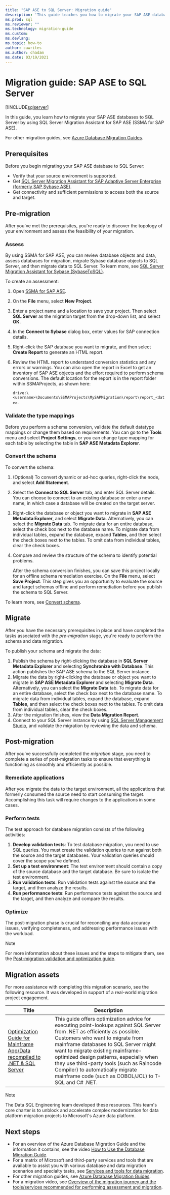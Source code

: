 ```yaml
---
title: "SAP ASE to SQL Server: Migration guide"
description: 'This guide teaches you how to migrate your SAP ASE databases to Microsoft SQL Server by using SQL Server Migration Assistant for SAP ASE (SSMA for SAP ASE).'
ms.prod: sql
ms.reviewer: ""
ms.technology: migration-guide
ms.custom: 
ms.devlang: 
ms.topic: how-to
author: cawrites
ms.author: chadam
ms.date: 03/19/2021
---
```


# Migration guide: SAP ASE to SQL Server

[!INCLUDE[sqlserver](../../../includes/applies-to-version/sqlserver.md)]

In this guide, you learn how to migrate your SAP ASE databases to SQL Server by using SQL Server Migration Assistant for SAP ASE (SSMA for SAP ASE).

For other migration guides, see [Azure Database Migration Guides](/data-migration).

## Prerequisites

Before you begin migrating your SAP ASE database to SQL Server:

- Verify that your source environment is supported.
- Get [SQL Server Migration Assistant for SAP Adaptive Server Enterprise (formerly SAP Sybase ASE)](https://www.microsoft.com/download/details.aspx?id=54256).
- Get connectivity and sufficient permissions to access both the source and target.

## Pre-migration

After you've met the prerequisites, you're ready to discover the topology of your environment and assess the feasibility of your migration.

### Assess

By using SSMA for SAP ASE, you can review database objects and data, assess databases for migration, migrate Sybase database objects to SQL Server, and then migrate data to SQL Server. To learn more, see [SQL Server Migration Assistant for Sybase (SybaseToSQL)](../../../ssma/sybase/sql-server-migration-assistant-for-sybase-sybasetosql.md).

To create an assessment:

1. Open [SSMA for SAP ASE](https://www.microsoft.com/download/details.aspx?id=54256).
1. On the **File** menu, select **New Project**.
1. Enter a project name and a location to save your project. Then select **SQL Server** as the migration target from the drop-down list, and select **OK**.
1. In the **Connect to Sybase** dialog box, enter values for SAP connection details.
1. Right-click the SAP database you want to migrate, and then select **Create Report** to generate an HTML report.
1. Review the HTML report to understand conversion statistics and any errors or warnings. You can also open the report in Excel to get an inventory of SAP ASE objects and the effort required to perform schema conversions. The default location for the report is in the report folder within SSMAProjects, as shown here:

    `drive:\<username>\Documents\SSMAProjects\MySAPMigration\report\report_<date>`.

### Validate the type mappings

Before you perform a schema conversion, validate the default datatype mappings or change them based on requirements. You can go to the **Tools** menu and select **Project Settings**, or you can change type mapping for each table by selecting the table in **SAP ASE Metadata Explorer**.

### Convert the schema

To convert the schema:

1. (Optional) To convert dynamic or ad-hoc queries, right-click the node, and select **Add Statement**.
1. Select the **Connect to SQL Server** tab, and enter SQL Server details. You can choose to connect to an existing database or enter a new name, in which case a database will be created on the target server.
1. Right-click the database or object you want to migrate in **SAP ASE Metadata Explorer**, and select **Migrate Data**. Alternatively, you can select the **Migrate Data** tab. To migrate data for an entire database, select the check box next to the database name. To migrate data from individual tables, expand the database, expand **Tables**, and then select the check boxes next to the tables. To omit data from individual tables, clear the check boxes.
1. Compare and review the structure of the schema to identify potential problems.

   After the schema conversion finishes, you can save this project locally for an offline schema remediation exercise. On the **File** menu, select **Save Project**. This step gives you an opportunity to evaluate the source and target schemas offline and perform remediation before you publish the schema to SQL Server.

To learn more, see [Convert schema](../../../ssma/sybase/converting-sybase-ase-database-objects-sybasetosql.md).

## Migrate

After you have the necessary prerequisites in place and have completed the tasks associated with the *pre-migration* stage, you're ready to perform the schema and data migration.

To publish your schema and migrate the data:

1. Publish the schema by right-clicking the database in **SQL Server Metadata Explorer** and selecting **Synchronize with Database**. This action publishes the SAP ASE schema to the SQL Server instance.
1. Migrate the data by right-clicking the database or object you want to migrate in **SAP ASE Metadata Explorer** and selecting **Migrate Data**. Alternatively, you can select the **Migrate Data** tab. To migrate data for an entire database, select the check box next to the database name. To migrate data from individual tables, expand the database, expand **Tables**, and then select the check boxes next to the tables. To omit data from individual tables, clear the check boxes.
1. After the migration finishes, view the **Data Migration Report**.
1. Connect to your SQL Server instance by using [SQL Server Management Studio](../../../ssms/download-sql-server-management-studio-ssms.md), and validate the migration by reviewing the data and schema.

## Post-migration

After you've successfully completed the *migration* stage, you need to complete a series of post-migration tasks to ensure that everything is functioning as smoothly and efficiently as possible.

### Remediate applications

After you migrate the data to the target environment, all the applications that formerly consumed the source need to start consuming the target. Accomplishing this task will require changes to the applications in some cases.

### Perform tests

The test approach for database migration consists of the following activities:

1. **Develop validation tests**: To test database migration, you need to use SQL queries. You must create the validation queries to run against both the source and the target databases. Your validation queries should cover the scope you've defined.
1. **Set up a test environment**: The test environment should contain a copy of the source database and the target database. Be sure to isolate the test environment.
1. **Run validation tests**: Run validation tests against the source and the target, and then analyze the results.
1. **Run performance tests**: Run performance tests against the source and the target, and then analyze and compare the results.

### Optimize

The post-migration phase is crucial for reconciling any data accuracy issues, verifying completeness, and addressing performance issues with the workload.

> [!Note]
> For more information about these issues and the steps to mitigate them, see the [Post-migration validation and optimization guide](../../../relational-databases/post-migration-validation-and-optimization-guide.md).

## Migration assets

For more assistance with completing this migration scenario, see the following resource. It was developed in support of a real-world migration project engagement.

| Title                                                                                                       | Description                                                                                                                                                                                                                                                                                                                                                                                                     |
| --------------------------------------------------------------------------------------------------------------------- | ------------------------------------------------------------------------------------------------------------------------------------------------------------------------------------------------------------------------------------------------------------------------------------------------------------------------------------------------------------------------------------------------------------------- |
| [Optimization Guide for Mainframe App/Data recompiled to .NET & SQL Server](https://aka.ms/dmj-wp-mainframe-optimize) | This guide offers optimization advice for executing point-lookups against SQL Server from .NET as efficiently as possible. Customers who want to migrate from mainframe databases to SQL Server might want to migrate existing mainframe-optimized design patterns, especially when they use third-party tools (such as Raincode Compiler) to automatically migrate mainframe code (such as COBOL/JCL) to T-SQL and C# .NET. |

> [!NOTE]
> The Data SQL Engineering team developed these resources. This team's core charter is to unblock and accelerate complex modernization for data platform migration projects to Microsoft's Azure data platform.

## Next steps

- For an overview of the Azure Database Migration Guide and the information it contains, see the video [How to Use the Database Migration Guide](https://azure.microsoft.com/resources/videos/how-to-use-the-azure-database-migration-guide/).
- For a matrix of Microsoft and third-party services and tools that are available to assist you with various database and data migration scenarios and specialty tasks, see [Services and tools for data migration](/azure/dms/dms-tools-matrix).
- For other migration guides, see [Azure Database Migration Guides](https://datamigration.microsoft.com/).
- For a migration video, see [Overview of the migration journey and the tools/services recommended for performing assessment and migration](https://azure.microsoft.com/resources/videos/overview-of-migration-and-recommended-tools-services/).